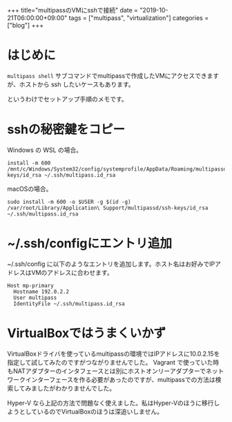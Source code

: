 +++
title="multipassのVMにsshで接続"
date = "2019-10-21T06:00:00+09:00"
tags = ["multipass", "virtualization"]
categories = ["blog"]
+++


# はじめに

`multipass shell` サブコマンドでmultipassで作成したVMにアクセスできますが、ホストから ssh したいケースもあります。

というわけでセットアップ手順のメモです。

# sshの秘密鍵をコピー

Windows の WSL の場合。

```console
install -m 600 /mnt/c/Windows/System32/config/systemprofile/AppData/Roaming/multipassd/ssh-keys/id_rsa ~/.ssh/multipass.id_rsa
```

macOSの場合。

```console
sudo install -m 600 -o $USER -g $(id -g) /var/root/Library/Application\ Support/multipassd/ssh-keys/id_rsa ~/.ssh/multipass.id_rsa
```

# ~/.ssh/configにエントリ追加

~/.ssh/config に以下のようなエントリを追加します。ホスト名はお好みでIPアドレスはVMのアドレスに合わせます。

```text
Host mp-primary
  Hostname 192.0.2.2
  User multipass
  IdentityFile ~/.ssh/multipass.id_rsa
```

# VirtualBoxではうまくいかず

VirtualBoxドライバを使っているmultipassの環境ではIPアドレスに10.0.2.15を指定して試してみたのですがつながりませんでした。 Vagrant で使っていた時もNATアダプターのインタフェースとは別にホストオンリーアダプターでネットワークインターフェースを作る必要があったのですが、multipassでの方法は検索してみましたがわかりませんでした。

Hyper-V なら上記の方法で問題なく使えました。私はHyper-Vのほうに移行しようとしているのでVirtualBoxのほうは深追いしません。

